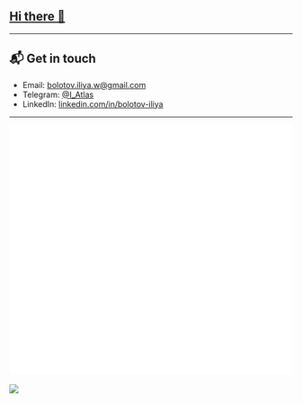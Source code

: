 ## [Hi there 👋](https://iliya-bolotov.space/)

***

## 📬 Get in touch

- Email: [bolotov.iliya.w@gmail.com][1]
- Telegram: [@I_Atlas][2]
- LinkedIn: [linkedin.com/in/bolotov-iliya][3]

[1]: mailto:bolotov.iliya.w@gmail.com
[2]: https://t.me/I_Atlas
[3]: https://www.linkedin.com/in/bolotov-iliya

***

![Metrics](https://github.com/I-Atlas/I-Atlas/blob/master/github-metrics.svg)

![](https://hit.yhype.me/github/profile?user_id=54947380)
